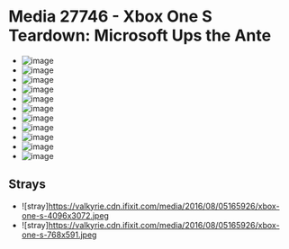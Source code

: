 # Media 27746 - Xbox One S Teardown: Microsoft Ups the Ante

- ![image](https://valkyrie.cdn.ifixit.com/media/2016/08/05165926/xbox-one-s-scaled.jpeg)
- ![image](https://valkyrie.cdn.ifixit.com/media/2016/08/05165926/xbox-one-s-150x150.jpeg)
- ![image](https://valkyrie.cdn.ifixit.com/media/2016/08/05165926/xbox-one-s-1536x1152.jpeg)
- ![image](https://valkyrie.cdn.ifixit.com/media/2016/08/05165926/xbox-one-s-2048x1536.jpeg)
- ![image](https://valkyrie.cdn.ifixit.com/media/2016/08/05165926/xbox-one-s-1200x900.jpeg)
- ![image](https://valkyrie.cdn.ifixit.com/media/2016/08/05165926/xbox-one-s-300x200.jpeg)
- ![image](https://valkyrie.cdn.ifixit.com/media/2016/08/05165926/xbox-one-s-600x400.jpeg)
- ![image](https://valkyrie.cdn.ifixit.com/media/2016/08/05165926/xbox-one-s-1200x800.jpeg)
- ![image](https://valkyrie.cdn.ifixit.com/media/2016/08/05165926/xbox-one-s-768x512.jpeg)
- ![image](https://valkyrie.cdn.ifixit.com/media/2016/08/05165926/xbox-one-s-324x216.jpeg)
- ![image](https://valkyrie.cdn.ifixit.com/media/2016/08/05165926/xbox-one-s-450x300.jpeg)

## Strays
- ![stray]https://valkyrie.cdn.ifixit.com/media/2016/08/05165926/xbox-one-s-4096x3072.jpeg
- ![stray]https://valkyrie.cdn.ifixit.com/media/2016/08/05165926/xbox-one-s-768x591.jpeg